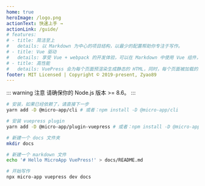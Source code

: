 ```yaml
---
home: true
heroImage: /logo.png
actionText: 快速上手 →
actionLink: /guide/
# features:
# - title: 简洁至上
#   details: 以 Markdown 为中心的项目结构，以最少的配置帮助你专注于写作。
# - title: Vue 驱动
#   details: 享受 Vue + webpack 的开发体验，可以在 Markdown 中使用 Vue 组件，又可以使用 Vue 来开发自定义主题。
# - title: 高性能
#   details: VuePress 会为每个页面预渲染生成静态的 HTML，同时，每个页面被加载的时候，将作为 SPA 运行。
footer: MIT Licensed | Copyright © 2019-present, Zyao89
---
```


<!-- <div>{{ require.resolve('@micro-app/plugin-vuepress/@config/constants') }}</div> -->


::: warning 注意
请确保你的 Node.js 版本 >= 8.6。
:::

``` bash
# 安装，如果已经依赖了，请直接下一步
yarn add -D @micro-app/cli # 或者：npm install -D @micro-app/cli
```

``` bash
# 安装 vuepress plugin
yarn add -D @micro-app/plugin-vuepress # 或者：npm install -D @micro-app/plugin-vuepress

# 新建一个 docs 文件夹
mkdir docs

# 新建一个 markdown 文件
echo '# Hello MicroApp VuePress!' > docs/README.md

# 开始写作
npx micro-app vuepress dev docs
```
